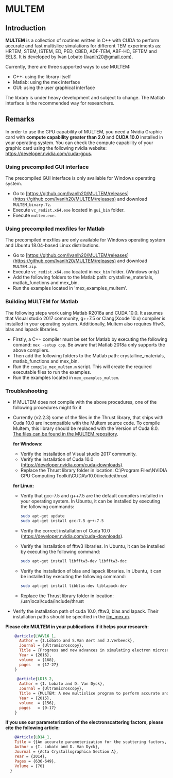 # MULTEM

## Introduction

**MULTEM** is a collection of routines written in C++ with CUDA to perform accurate and fast multislice simulations for different TEM experiments as: HRTEM, STEM, ISTEM, ED, PED, CBED, ADF-TEM, ABF-HC, EFTEM and EELS. It is developed by Ivan Lobato (Ivanlh20@gmail.com).

Currently, there are three supported ways to use MULTEM:
- C++: using the library itself
- Matlab: using the mex interface
- GUI: using the user graphical interface 

The library is under heavy development and subject to change.
The Matlab interface is the recommended way for researchers.

## Remarks

In order to use the GPU capability of MULTEM, you need a Nvidia Graphic card with **compute capability greater than 2.0** and **CUDA 10.0** installed in your operating system. You can check the compute capability of your graphic card using the following nvidia website: https://developer.nvidia.com/cuda-gpus.

### Using precompiled GUI interface

The precompiled GUI interface is only available for Windows operating system.

- Go to [https://github.com/Ivanlh20/MULTEM/releases](https://github.com/Ivanlh20/MULTEM/releases) and download `MULTEM_binary.7z`.
- Execute `vc_redist.x64.exe` located in `gui_bin` folder.
- Execute `multem.exe`.

### Using precompiled mexfiles for Matlab

The precompiled mexfiles are only available for Windows operating system and Ubuntu 18.04-based Linux distributions.

- Go to [https://github.com/Ivanlh20/MULTEM/releases](https://github.com/Ivanlh20/MULTEM/releases) and download `MULTEM.zip`.
- Execute `vc_redist.x64.exe` located in `mex_bin` folder. (Windows only)
- Add the following folders to the Matlab path: crystalline_materials, matlab_functions and mex_bin.
- Run the examples located in 'mex_examples_multem'.

### Building MULTEM for Matlab

The following steps work using Matlab R2018a and CUDA 10.0. It assumes that Visual studio 2017 community, g++7.5 or Clang(Xcode 10.x) compiler is installed in your operating system. Additionally, Multem also requires fftw3, blas and lapack libraries.

- Firstly, a C++ compiler must be set for Matlab by executing the following comand: `mex -setup cpp`. Be aware that Matlab 2018a only supports the above compilers.
- Then add the following folders to the Matlab path: crystalline_materials, matlab_functions and mex_bin.
- Run the `compile_mex_multem.m` script. This will create the required executable files to run the examples.
- Run the examples located in `mex_examples_multem`.

### Troubleshooting

- If MULTEM does not compile with the above procedures, one of the following procedures might fix it
- Currently (v2.2.3) some of the files in the Thrust library, that ships with Cuda 10.0 are incompatible with the Multem source code. To compile Multem, this library should be replaced with the Version of Cuda 8.0. [The files can be found in the MULTEM repository](./thrust.zip). 

  **for Windows:**
  
  	- Verify the installation of Visual studio 2017 community.
  	- Verify the installation of Cuda 10.0 (https://developer.nvidia.com/cuda-downloads).
    - Replace the Thrust library folder in location: C:\Program Files\NVIDIA GPU Computing Toolkit\CUDA\v10.0\include\thrust
  	
  **for Linux:**
  
  	- Verify that gcc-7.5 and g++7.5 are the default compilers installed in your operating system. In Ubuntu, it can be installed by executing the following commands:
  	  ```bash
      sudo apt-get update
      sudo apt-get install gcc-7.5 g++-7.5
      ```

  	- Verify the correct installation of Cuda 10.0 (https://developer.nvidia.com/cuda-downloads).
  	
    - Verify the installation of fftw3 libraries. In Ubuntu, it can be installed by executing the following command: 
      ```bash
      sudo apt-get install libfftw3-dev libfftw3-doc
      ```
    
    - Verify the installation of blas and lapack libraries. In Ubuntu, it can be installed by executing the following command: 
      ```bash
      sudo apt-get install libblas-dev liblapack-dev
      ```

    - Replace the Thrust library folder in location: /usr/local/cuda/include/thrust
    
- Verify the installation path of cuda 10.0, fftw3, blas and lapack. Their installation paths should be specified in the [ilm_mex.m](./matlab_functions/ilm_mex.m).

**Please cite MULTEM in your publications if it helps your research:**
```bibtex
    @article{LVAV16_1,
      Author = {I.Lobato and S.Van Aert and J.Verbeeck},
      Journal = {Ultramicroscopy},
      Title = {Progress and new advances in simulating electron microscopy datasets using MULTEM},
      Year = {2016},
  	  volume  = {168},
      pages   = {17-27}
    }
    
     @article{LD15_2,
      Author = {I. Lobato and D. Van Dyck},
      Journal = {Ultramicroscopy},
      Title = {MULTEM: A new multislice program to perform accurate and fast electron diffraction and imaging simulations using Graphics Processing Units with CUDA},
      Year = {2015},
  	  volume  = {156},
      pages   = {9-17}
    } 
 ```
**if you use our parameterization of the electronscattering factors, please cite the following article:** 
```bibtex
	@Article{LD14_1,
  	Title = {{An accurate parameterization for the scattering factors, electron densities and electrostatic potentials for neutral atoms that obey all physical constraints}},
  	Author = {I. Lobato and D. Van Dyck},
  	Journal = {Acta Crystallographica Section A},
  	Year = {2014},
  	Pages = {636-649},
  	Volume = {70}
  }
```